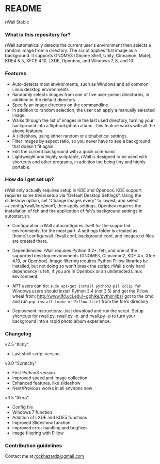 # README #

rWall Stable

### What is this repository for? ###

rWall automatically detects the current user's environment then selects a random image from a directory.  The script applies that image as a background. It supports GNOME3 (Gnome Shell, Unity, Cinnamon, Mate), KDE4 & 5, XFCE 4.10, LXDE, Openbox, and Windows 7, 8, and 10.

### Features ###

* Auto-detects most environments, such as Windows and all common Linux desktop environments
* Randomly selects images from one of five user-preset directories, in addition to the default directory.
* Specify an image directory on the commandline.
* In addition to random selection, the user can apply a manually selected image.
* Walks through the list of images in the last used directory, turning your background into a flipbook/photo album.  This feature works with all the above features.
* A slideshow, using either random or alphabetical settings.
* Filter images by aspect ratio, so you never have to see a background that doesn't fit again.
* Edit the current background with a quick command.
* Lightweight and highly scriptable, rWall is designed to be used with shortcuts and other programs, in addition toe being tiny and highly portable.

### How do I get set up? ###

rWall only actually requires setup in KDE and Openbox. KDE support requires some trivial setup via "Default Desktop Settings". Using the slideshow option, set "Change images every" to lowest, and select ~/.config/rwall/kde/mon1, then apply settings.  Openbox requires the installation of feh and the application of feh's background settings in autostart.sh.

* Configuration:
rWall autoconfigures itself for the supported environments, for the most part.  A settings folder is created as [home]/.config/rwall.  Rwall.conf, background.conf, and images.txt files are created there.

* Dependencies:
rWall requires Python 3.2+, feh, and one of the supported desktop environments (GNOME3, Cinnamon2, KDE 4.x, Xfce 4.10, or Openbox).  Image filtering requires Python Pillow libraries be installed, but not doing so won't break the script.  rWall's only hard dependency is feh, if you are in Openbox or an undetected Linux environment.

- APT users can do: `sudo apt-get install python3-pil xclip feh`
Windows users should install Python 3.4 (not 3.5) and get the Pillow wheel from:
http://www.lfd.uci.edu/~gohlke/pythonlibs/
got to the cmd and run `pip install [name of Pillow file]` from the file's
directory

* Deployment instructions:
Just download and run the script.  Setup shortcuts for rwall.py, rwall.py -n, and rwall.py -p to turn your background into a rapid photo album experience.

### Changelog ###

v2.5 "Itchy"

* Last shell script version

v3.0 "Scratchy"

* First Python3 version.
* Improved speed and image collection
* Enhanced features, like slideshow
* Next/Previous works in all environs now

v3.5 "Akira"

* Config file
* Windows 7 function
* Addition of LXDE and KDE5 functions
* Improved Slideshow function
* Improved error handling and bugfixes
* Image filtering with Pillow

### Contribution guidelines ###

Contact me at rockhazardz@gmail.com
